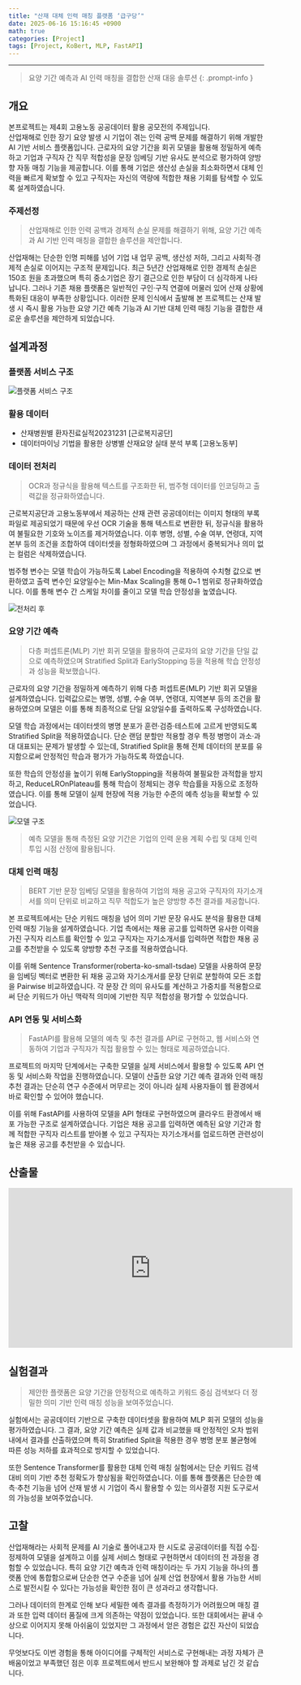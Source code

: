 ```yaml
--- 
title: "산재 대체 인력 매칭 플랫폼 ‘급구당’"
date: 2025-06-16 15:16:45 +0900
math: true
categories: [Project]
tags: [Project, KoBert, MLP, FastAPI]
---
```

---------- 	
> 요양 기간 예측과 AI 인력 매칭을 결합한 산재 대응 솔루션
{: .prompt-info } 

## **개요**
본프로젝트는 제4회 고용노동 공공데이터 활용 공모전의 주제입니다. <br>
산업재해로 인한 장기 요양 발생 시 기업이 겪는 인력 공백 문제를 해결하기 위해 개발한 AI 기반 서비스 플랫폼입니다. 근로자의 요양 기간을 회귀 모델을 활용해 정밀하게 예측하고 기업과 구직자 간 직무 적합성을 문장 임베딩 기반 유사도 분석으로 평가하여 양방향 자동 매칭 기능을 제공합니다. 이를 통해 기업은 생산성 손실을 최소화하면서 대체 인력을 빠르게 확보할 수 있고 구직자는 자신의 역량에 적합한 채용 기회를 탐색할 수 있도록 설계하였습니다.
<br>

### **주제선정**
> 산업재해로 인한 인력 공백과 경제적 손실 문제를 해결하기 위해, 요양 기간 예측과 AI 기반 인력 매칭을 결합한 솔루션을 제안합니다.

산업재해는 단순한 인명 피해를 넘어 기업 내 업무 공백, 생산성 저하, 그리고 사회적·경제적 손실로 이어지는 구조적 문제입니다. 최근 5년간 산업재해로 인한 경제적 손실은 150조 원을 초과했으며 특히 중소기업은 장기 결근으로 인한 부담이 더 심각하게 나타납니다. 그러나 기존 채용 플랫폼은 일반적인 구인·구직 연결에 머물러 있어 산재 상황에 특화된 대응이 부족한 상황입니다. 이러한 문제 인식에서 출발해 본 프로젝트는 산재 발생 시 즉시 활용 가능한 요양 기간 예측 기능과 AI 기반 대체 인력 매칭 기능을 결합한 새로운 솔루션을 제안하게 되었습니다.

## **설계과정**
### **플랫폼 서비스 구조**
![플랫폼 서비스 구조](https://github.com/tae2on/tae2on.github.io/blob/main/assets/img/%EA%B8%89%EA%B5%AC%EB%8B%B9-%ED%94%8C%EB%9E%AB%ED%8F%BC%20%EC%84%9C%EB%B9%84%EC%8A%A4%20%EA%B5%AC%EC%A1%B0.jpg?raw=true)

### **활용 데이터**
- 산재병원별 환자진료실적20231231 [근로복지공단]
- 데이터마이닝 기법을 활용한 상병별 산재요양 실태 분석 부록 [고용노동부]

### **데이터 전처리**
> OCR과 정규식을 활용해 텍스트를 구조화한 뒤, 범주형 데이터를 인코딩하고 출력값을 정규화하였습니다.

근로복지공단과 고용노동부에서 제공하는 산재 관련 공공데이터는 이미지 형태의 부록 파일로 제공되었기 때문에 우선 OCR 기술을 통해 텍스트로 변환한 뒤, 정규식을 활용하여 불필요한 기호와 노이즈를 제거하였습니다. 이후 병명, 성별, 수술 여부, 연령대, 지역본부 등의 조건을 조합하여 데이터셋을 정형화하였으며 그 과정에서 중복되거나 의미 없는 컬럼은 삭제하였습니다.

범주형 변수는 모델 학습이 가능하도록 Label Encoding을 적용하여 수치형 값으로 변환하였고 출력 변수인 요양일수는 Min-Max Scaling을 통해 0~1 범위로 정규화하였습니다. 이를 통해 변수 간 스케일 차이를 줄이고 모델 학습 안정성을 높였습니다. 

![전처리 후](https://github.com/tae2on/tae2on.github.io/blob/main/assets/img/%EA%B8%89%EA%B5%AC%EB%8B%B9-%EC%A0%84%EC%B2%98%EB%A6%AC.png?raw=true)

### **요양 기간 예측**
> 다층 퍼셉트론(MLP) 기반 회귀 모델을 활용하여 근로자의 요양 기간을 단일 값으로 예측하였으며 Stratified Split과 EarlyStopping 등을 적용해 학습 안정성과 성능을 확보했습니다.

근로자의 요양 기간을 정밀하게 예측하기 위해 다층 퍼셉트론(MLP) 기반 회귀 모델을 설계하였습니다. 입력값으로는 병명, 성별, 수술 여부, 연령대, 지역본부 등의 조건을 활용하였으며 모델은 이를 통해 최종적으로 단일 요양일수를 출력하도록 구성하였습니다.

모델 학습 과정에서는 데이터셋의 병명 분포가 훈련·검증·테스트에 고르게 반영되도록 Stratified Split을 적용하였습니다. 단순 랜덤 분할만 적용할 경우 특정 병명이 과소·과대 대표되는 문제가 발생할 수 있는데, Stratified Split을 통해 전체 데이터의 분포를 유지함으로써 안정적인 학습과 평가가 가능하도록 하였습니다.

또한 학습의 안정성을 높이기 위해 EarlyStopping을 적용하여 불필요한 과적합을 방지하고, ReduceLROnPlateau를 통해 학습이 정체되는 경우 학습률을 자동으로 조정하였습니다. 이를 통해 모델이 실제 현장에 적용 가능한 수준의 예측 성능을 확보할 수 있었습니다.

![모델 구조](https://github.com/tae2on/tae2on.github.io/blob/main/assets/img/%EA%B8%89%EA%B5%AC%EB%8B%B9-%EB%AA%A8%EB%8D%B8%EA%B5%AC%EC%A1%B0.png?raw=true)

> 예측 모델을 통해 측정된 요양 기간은 기업의 인력 운용 계획 수립 및 대체 인력 투입 시점 산정에 활용됩니다. 

### **대체 인력 매칭**
> BERT 기반 문장 임베딩 모델을 활용하여 기업의 채용 공고와 구직자의 자기소개서를 의미 단위로 비교하고 직무 적합도가 높은 양방향 추천 결과를 제공합니다.

본 프로젝트에서는 단순 키워드 매칭을 넘어 의미 기반 문장 유사도 분석을 활용한 대체 인력 매칭 기능을 설계하였습니다. 기업 측에서는 채용 공고를 입력하면 유사한 이력을 가진 구직자 리스트를 확인할 수 있고 구직자는 자기소개서를 입력하면 적합한 채용 공고를 추천받을 수 있도록 양방향 추천 구조를 적용하였습니다.

이를 위해 Sentence Transformer(roberta-ko-small-tsdae) 모델을 사용하여 문장을 임베딩 벡터로 변환한 뒤 채용 공고와 자기소개서를 문장 단위로 분할하여 모든 조합을 Pairwise 비교하였습니다. 각 문장 간 의미 유사도를 계산하고 가중치를 적용함으로써 단순 키워드가 아닌 맥락적 의미에 기반한 직무 적합성을 평가할 수 있었습니다.

### **API 연동 및 서비스화**
> FastAPI를 활용해 모델의 예측 및 추천 결과를 API로 구현하고, 웹 서비스와 연동하여 기업과 구직자가 직접 활용할 수 있는 형태로 제공하였습니다.

프로젝트의 마지막 단계에서는 구축한 모델을 실제 서비스에서 활용할 수 있도록 API 연동 및 서비스화 작업을 진행하였습니다. 모델이 산출한 요양 기간 예측 결과와 인력 매칭 추천 결과는 단순히 연구 수준에서 머무르는 것이 아니라 실제 사용자들이 웹 환경에서 바로 확인할 수 있어야 했습니다.

이를 위해 FastAPI를 사용하여 모델을 API 형태로 구현하였으며 클라우드 환경에서 배포 가능한 구조로 설계하였습니다. 기업은 채용 공고를 입력하면 예측된 요양 기간과 함께 적합한 구직자 리스트를 받아볼 수 있고 구직자는 자기소개서를 업로드하면 관련성이 높은 채용 공고를 추천받을 수 있습니다.

## **산출물** 
<iframe width="560" height="315" src="https://www.youtube.com/embed/AcvDaBUliBQ" 
frameborder="0" allow="accelerometer; autoplay; encrypted-media; gyroscope; picture-in-picture" allowfullscreen></iframe>

## **실험결과**
> 제안한 플랫폼은 요양 기간을 안정적으로 예측하고 키워드 중심 검색보다 더 정밀한 의미 기반 인력 매칭 성능을 보여주었습니다.

실험에서는 공공데이터 기반으로 구축한 데이터셋을 활용하여 MLP 회귀 모델의 성능을 평가하였습니다. 그 결과, 요양 기간 예측은 실제 값과 비교했을 때 안정적인 오차 범위 내에서 결과를 산출하였으며 특히 Stratified Split을 적용한 경우 병명 분포 불균형에 따른 성능 저하를 효과적으로 방지할 수 있었습니다.

또한 Sentence Transformer를 활용한 대체 인력 매칭 실험에서는 단순 키워드 검색 대비 의미 기반 추천 정확도가 향상됨을 확인하였습니다. 이를 통해 플랫폼은 단순한 예측·추천 기능을 넘어 산재 발생 시 기업이 즉시 활용할 수 있는 의사결정 지원 도구로서의 가능성을 보여주었습니다. 

## **고찰**
산업재해라는 사회적 문제를 AI 기술로 풀어내고자 한 시도로 공공데이터를 직접 수집·정제하여 모델을 설계하고 이를 실제 서비스 형태로 구현하면서 데이터의 전 과정을 경험할 수 있었습니다. 특히 요양 기간 예측과 인력 매칭이라는 두 가지 기능을 하나의 플랫폼 안에 통합함으로써 단순한 연구 수준을 넘어 실제 산업 현장에서 활용 가능한 서비스로 발전시킬 수 있다는 가능성을 확인한 점이 큰 성과라고 생각합니다.

그러나 데이터의 한계로 인해 보다 세밀한 예측 결과를 측정하기가 어려웠으며 매칭 결과 또한 입력 데이터 품질에 크게 의존하는 약점이 있었습니다. 또한 대회에서는 끝내 수상으로 이어지지 못해 아쉬움이 있었지만 그 과정에서 얻은 경험은 값진 자산이 되었습니다.

무엇보다도 이번 경험을 통해 아이디어를 구체적인 서비스로 구현해내는 과정 자체가 큰 배움이었고 부족했던 점은 이후 프로젝트에서 반드시 보완해야 할 과제로 남긴 것 같습니다.